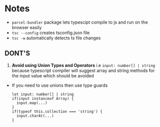 # Notes

- `parcel-bundler` package lets typescipt compile to js and run on the browser easily
- `tsc --config` creates tsconfig.json file
- `tsc -w` automatically detects ts file changes

## DONT'S

1. **Avoid using Union Types and Operators** i.e `input: number[] | string` because typescript compiler will suggest array and string methods for the input value which should be avoided

- If you need to use unions then use type guards
  ```
  let input: number[] | string
  if(input instanceof Array) {
    input.map(...)
  }
  if(typeof this.collection === 'string') {
    input.charAt(...)
  }
  ```
